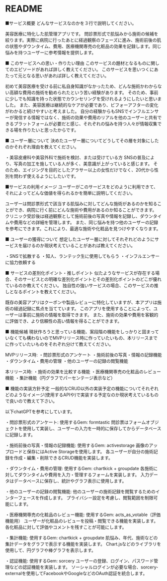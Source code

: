 # README
■サービス概要
どんなサービスなのかを３行で説明してください。

美容医療に特化した肌管理アプリです。
問診票形式で肌悩みから施術の候補を絞ります。実際に病院に行ったあとに経過観察のフェーズに進み、施術前後の肌の状態やダウンタイム、費用、医療機関専売の化粧品の効果を記録します。同じ悩みを持つユーザーに参考情報を提供します。

■ このサービスへの思い・作りたい理由
このサービスの題材となるものに関してのエピソードがあれば詳しく教えてください。
このサービスを思いつくにあたって元となる思いがあれば詳しく教えてください。

初めて美容医療を受ける前に私自身知識がなかったため、どんな施術かわからない高額な費用の施術を勧められたという苦い経験があります。
そのため、事前に少しでも知識を持った状態でカウンセリングを受けれるようにしたいと思いました。
また、美容医療は継続的なケアが必要であり、ビフォーアフターの変化がわかると続けやすいと考えました。
自分の経験からもSNSでインフルエンサーが発信する情報ではなく、施術の効果や費用のリアルを他のユーザーと共有できるプラットフォームが必要だと感じ、それぞれの悩みを持つ人々が情報収集できる場を作りたいと思ったからです。

■ ユーザー層について
決めたユーザー層についてどうしてその層を対象にしたのかそれぞれ理由を教えてください。

・美容皮膚科や美容外科で施術を検討、または受けている方
SNSの普及により、写真の加工を施している人が多く、美意識が上がっていると感じます。
そのため、エイジングを目的としたアラサー以上の女性だけでなく、20代から性別を問わず使えるようにしたいです。

■サービスの利用イメージ
ユーザーがこのサービスをどのように利用できて、それによってどんな価値を得られるかを簡単に説明してください。

ユーザーは問診票形式で該当する肌悩みに対してどんな施術があるのかを知ることができ、病院に行く前にどんな施術や費用があるのか知ることができます。
クリニック受診後は経過観察として施術前後の写真や情報を記録し、ダウンタイムや費用などの詳細を管理します。
また、同じ悩みを持つ他のユーザーの記録を参考にできます。これにより、最適な施術や化粧品を見つけやすくなります。

■ ユーザーの獲得について
想定したユーザー層に対してそれぞれどのようにサービスを届けるのか現状考えていることがあれば教えてください。

・SNSで拡散する
・知人、ランテック生に使用してもらう
・インフルエンサーに協力依頼する

■ サービスの差別化ポイント・推しポイント
似たようなサービスが存在する場合、そのサービスとの明確な差別化ポイントとその差別化ポイントのどこが優れているのか教えてください。
独自性の強いサービスの場合、このサービスの推しとなるポイントを教えてください。

既存の美容アプリはクーポンや製品レビューに特化していますが、本アプリは施術の経過記録に焦点を当てています。
このアプリを使用することによって、ユーザーは事前に施術の情報を取得できます。
また、施術の効果や費用を客観的に評価でき、より信頼性の高い情報を得ることができます。

■ 機能候補
現状作ろうと思っている機能、案段階の機能をしっかりと固まっていなくても構わないのでMVPリリース時に作っていたいもの、本リリースまでに作っていたいものをそれぞれ分けて教えてください。

MVPリリース時:
・問診票形式のアンケート
・施術前後の写真・情報の記録機能
・ダウンタイム・費用の管理
・他のユーザーの記録の閲覧機能

本リリース時:
・施術の効果を比較する機能
・医療機関専売の化粧品のレビュー機能
・集計機能（円グラフでパーセンテージ表示など）

■ 機能の実装方針予定
一般的なCRUD以外の実装予定の機能についてそれぞれどのようなイメージ(使用するAPIや)で実装する予定なのか現状考えているもので良いので教えて下さい。

以下chatGPTを参考にしています。

・問診票形式のアンケート:
使用するGem: formtastic
問診票はフォームオブジェクトを使用して実装し、ユーザーの入力を一時的に保存してからデータベースに記録します。

・施術前後の写真・情報の記録機能:
使用するGem: activestorage
画像のアップロードと保存にはActive Storageを使用します。
各ユーザーが自分の施術記録を作成・編集・削除できるCRUD機能を実装します。

・ダウンタイム・費用の管理:
使用するGem: chartkick + groupdate
各施術に対してダウンタイムや費用を入力・管理するフォームを実装します。
入力データはデータベースに保存し、統計やグラフ表示に使用します。

・他のユーザーの記録の閲覧機能:
他のユーザーの施術記録を閲覧するためのインターフェースを作成します。
プライバシー設定を考慮し、閲覧範囲を制限可能にします。

・医療機関専売の化粧品のレビュー機能:
使用するGem: acts_as_votable（評価機能用）
ユーザーが化粧品のレビューを投稿・閲覧できる機能を実装します。
各化粧品に対して評価やコメントを残すことが可能にします。

・集計機能:
使用するGem: chartkick + groupdate
肌悩み、年代、施術などの集計データをグラフで表示する機能を実装します。
Chart.jsなどのライブラリを使用して、円グラフや棒グラフを表示します。

・認証機能:
使用するGem: sorcery
ユーザーの登録、ログイン、パスワード管理などの認証機能を実装します。
ソーシャルログインが必要な場合、sorcery-externalを使用してFacebookやGoogleなどのOAuth認証を統合します。
